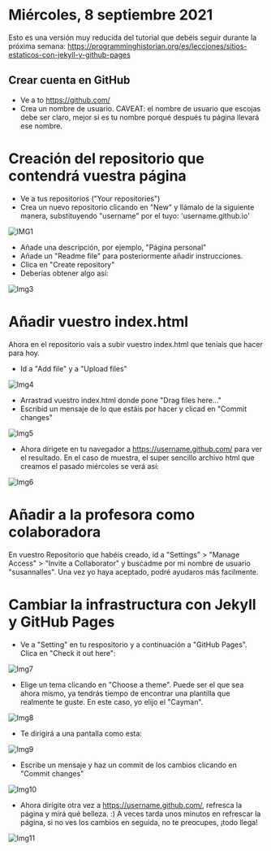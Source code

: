 # Miércoles, 8 septiembre 2021 

Esto es una versión muy reducida del tutorial que debéis seguir durante la próxima semana: https://programminghistorian.org/es/lecciones/sitios-estaticos-con-jekyll-y-github-pages

## Crear cuenta en GitHub

- Ve a to https://github.com/
- Crea un nombre de usuario. CAVEAT: el nombre de usuario que escojas debe ser claro, mejor si es tu nombre porqué después tu página llevará ese nombre.

# Creación del repositorio que contendrá vuestra página

- Ve a tus repositorios ("Your repositories")
- Crea un nuevo repositorio clicando en "New" y llámalo de la siguiente manera, substituyendo "username" por el tuyo: 'username.github.io' 

![IMG1](/img/img1.png)

- Añade una descripción, por ejemplo, "Página personal"
- Añade un "Readme file" para posteriormente añadir instrucciones.
- Clica en "Create repository"
- Deberías obtener algo así: 

![Img3](/img/img3.png)

# Añadir vuestro index.html

Ahora en el repositorio vais a subir vuestro index.html que teníais que hacer para hoy.

- Id a "Add file" y a "Upload files" 

![Img4](/img/img4.png)

- Arrastrad vuestro index.html donde pone "Drag files here..."
- Escribid un mensaje de lo que estáis por hacer y clicad en "Commit changes" 

![Img5](/img/img5.png)

- Ahora dírigete en tu navegador a https://username.github.com/ para ver el resultado. En el caso de muestra, el super sencillo archivo html que creamos el pasado miércoles se verá así: 

![Img6](/img/img6.png)

# Añadir a la profesora como colaboradora

En vuestro Repositorio que habéis creado, id a "Settings" > "Manage Access" > "Invite a Collaborator" y buscadme por mi nombre de usuario "susannalles". Una vez yo haya aceptado, podré ayudaros más facilmente. 

# Cambiar la infrastructura con Jekyll y GitHub Pages

- Ve a "Setting" en tu respositorio y a continuación a "GitHub Pages". Clica en "Check it out here": 

![Img7](/img/img7.png)

- Elige un tema clicando en "Choose a theme". Puede ser el que sea ahora mismo, ya tendrás tiempo de encontrar una plantilla que realmente te guste. En este caso, yo elijo el "Cayman". 

![Img8](/img/img8.png)

- Te dirigirá a una pantalla como esta: 

![Img9](/img/img9.png)

- Escribe un mensaje y haz un commit de los cambios clicando en "Commit changes" 

![Img10](/img/img10.png)

- Ahora dirígite otra vez a https://username.github.com/, refresca la página y mirá qué belleza. :) A veces tarda unos minutos en refrescar la página, si no ves los cambios en seguida, no te preocupes, ¡todo llega! 

![Img11](/img/img11.png)
